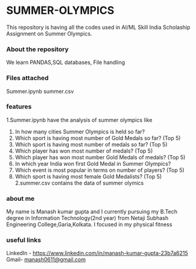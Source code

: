 # SUMMER-OLYMPICS
This repository is having all the codes used in AI/ML Skill India Scholaship Assignment on Summer Olympics.

### About the repository
We learn PANDAS,SQL databases, File handling

### Files attached
Summer.ipynb 
summer.csv

### features
1.Summer.ipynb have the analysis of summer olympics like
  1. In how many cities Summer Olympics is held so far?
  2. Which sport is having most number of Gold Medals so far? (Top 5)
  3. Which sport is having most number of medals so far? (Top 5)
  4. Which player has won most number of medals? (Top 5)
  5. Which player has won most number Gold Medals of medals? (Top 5)
  6. In which year India won first Gold Medal in Summer Olympics?
  7. Which event is most popular in terms on number of players? (Top 5)
  8. Which sport is having most female Gold Medalists? (Top 5) 
 2.summer.csv contains the data of summer olymics
### about me
My name is Manash kumar gupta and I currently pursuing my B.Tech degree in Information Technology(2nd year) from Netaji Subhash Engineering College,Garia,Kolkata. I focused in my physical fitness

### useful links
LinkedIn - https://www.linkedin.com/in/manash-kumar-gupta-23b7a6215 
Gmail- manash0611@gmail.com
